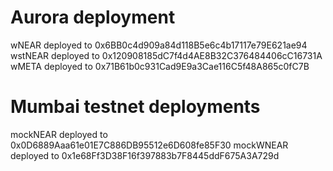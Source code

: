 # Aurora deployment

wNEAR deployed to 0x6BB0c4d909a84d118B5e6c4b17117e79E621ae94
wstNEAR deployed to 0x120908185dC7f4d4AE8B32C376484406cC16731A
wMETA deployed to 0x71B61b0c931Cad9E9a3Cae116C5f48A865c0fC7B

# Mumbai testnet deployments

mockNEAR deployed to 0x0D6889Aaa61e01E7C886DB95512e6D608fe85F30
mockWNEAR deployed to 0x1e68Ff3D38F16f397883b7F8445ddF675A3A729d
